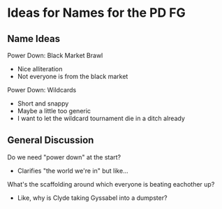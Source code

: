 # Ideas for Names for the PD FG

## Name Ideas

Power Down: Black Market Brawl

- Nice alliteration
- Not everyone is from the black market

Power Down: Wildcards

- Short and snappy
- Maybe a little too generic
- I want to let the wildcard tournament die in a ditch already

## General Discussion

Do we need "power down" at the start?

- Clarifies "the world we're in" but like...

What's the scaffolding around which everyone is beating eachother up?

- Like, why is Clyde taking Gyssabel into a dumpster?